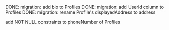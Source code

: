 DONE: migration: add bio to Profiles
DONE: migration: add UserId column to Profiles
DONE: migration: rename Profile's displayedAddress to address

add NOT NULL constraints to phoneNumber of Profiles
